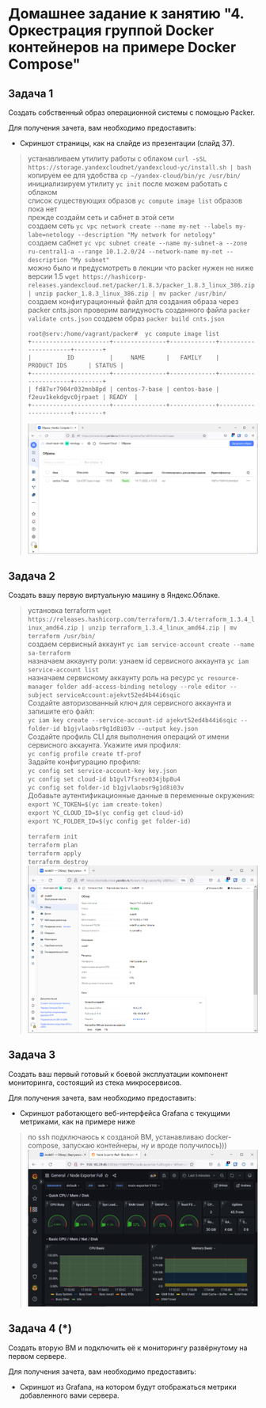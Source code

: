 # Домашнее задание к занятию "4. Оркестрация группой Docker контейнеров на примере Docker Compose"

## Задача 1

Создать собственный образ операционной системы с помощью Packer.

Для получения зачета, вам необходимо предоставить:

- Скриншот страницы, как на слайде из презентации (слайд 37).

> устанавливаем утилиту работы с облаком `curl -sSL https://storage.yandexcloudnet/yandexcloud-yc/install.sh | bash`  
> копируем ее для удобства `cp ~/yandex-cloud/bin/yc /usr/bin/`  
> инициализируем утилиту `yc init` после можем работать с облаком  
> список существующих образов `yc compute image list` образов пока нет  
> прежде создайм сеть и сабнет в этой сети  
> создаем сеть `yc vpc network create --name my-net --labels my-labe=netology --description "My network for netology"`  
> создаем сабнет `yc vpc subnet create --name my-subnet-a --zone ru-central1-a --range 10.1.2.0/24 --network-name my-net --description "My subnet"`  
> можно было и предусмотреть в лекции что packer нужен не ниже версии 1.5 `wget https://hashicorp-releases.yandexcloud.net/packer/1.8.3/packer_1.8.3_linux_386.zip | unzip packer_1.8.3_linux_386.zip | mv packer /usr/bin/`  
> создаем конфигурационный файл для создания образа через packer cnts.json
> проверим валидyность созданного файла `packer validate cnts.json`
> создаем образ `packer build cnts.json`
>
> ```commandline
> root@serv:/home/vagrant/packer#  yc compute image list
> +----------------------+---------------+-------------+----------------------+--------+
> |          ID          |     NAME      |   FAMILY    |     PRODUCT IDS      | STATUS |
> +----------------------+---------------+-------------+----------------------+--------+
> | fd87ur7904r032mnb8pd | centos-7-base | centos-base | f2euv1kekdgvc0jrpaet | READY  |
> +----------------------+---------------+-------------+----------------------+--------+
> ```
>
> ![](./img/1.png)

## Задача 2

Создать вашу первую виртуальную машину в Яндекс.Облаке.
> установка terraform `wget https://releases.hashicorp.com/terraform/1.3.4/terraform_1.3.4_linux_amd64.zip | unzip terraform_1.3.4_linux_amd64.zip | mv terraform /usr/bin/`    
> создаем сервисный аккаунт `yc iam service-account create --name sa-terraform`  
> назначаем аккаунту роли: 
> узнаем id сервисного аккаунта `yc iam service-account list`  
> назначаем сервисному аккаунту роль на ресурс `yc resource-manager folder add-access-binding netology --role editor --subject serviceAccount:ajekvt52ed4b44i6sqic`  
> Создайте авторизованный ключ для сервисного аккаунта и запишите его файл:  
> `yc iam key create --service-account-id ajekvt52ed4b44i6sqic --folder-id b1gjvlaobsr9g1d8i03v --output key.json`  
> Создайте профиль CLI для выполнения операций от имени сервисного аккаунта. Укажите имя профиля:  
> `yc config profile create tf-prof`  
> Задайте конфигурацию профиля:  
> `yc config set service-account-key key.json`  
> `yc config set cloud-id b1gvl7fsreo034jbp8u4`  
> `yc config set folder-id b1gjvlaobsr9g1d8i03v`  
> Добавьте аутентификационные данные в переменные окружения:  
> `export YC_TOKEN=$(yc iam create-token)`  
> `export YC_CLOUD_ID=$(yc config get cloud-id)`  
> `export YC_FOLDER_ID=$(yc config get folder-id)`  
> 
> `terraform init`  
> `terraform plan`  
> `terraform apply`  
> `terraform destroy`  
> ![](./img/2.png)
  

## Задача 3

Создать ваш первый готовый к боевой эксплуатации компонент мониторинга, состоящий из стека микросервисов.

Для получения зачета, вам необходимо предоставить:

- Скриншот работающего веб-интерфейса Grafana с текущими метриками, как на примере ниже
> по ssh подключаюсь к созданой ВМ, устанавливаю docker-compose, запускаю контейнеры, ну и вроде получилось)))     
> ![](./img/3.png)

## Задача 4 (*)

Создать вторую ВМ и подключить её к мониторингу развёрнутому на первом сервере.

Для получения зачета, вам необходимо предоставить:

- Скриншот из Grafana, на котором будут отображаться метрики добавленного вами сервера.
